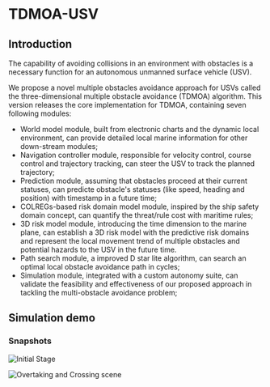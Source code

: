 # TDMOA-USV

## Introduction

The capability of avoiding collisions in an environment with obstacles is a necessary function for an autonomous unmanned surface vehicle (USV).

We propose a novel multiple obstacles avoidance approach for USVs called the three-dimensional multiple obstacle avoidance (TDMOA) algorithm. This version releases the core implementation for TDMOA, containing seven following modules:

- World model module, built from electronic charts and the dynamic local environment, can provide detailed local marine information for other down-stream modules;
- Navigation controller module, responsible for velocity control, course control and trajectory tracking, can steer the USV to track the planned trajectory;
- Prediction module, assuming that obstacles proceed at their current statuses, can predicte obstacle's statuses (like speed, heading and position) with timestamp in a future time;
- COLREGs-based risk domain model module, inspired by the ship safety domain concept, can quantify the threat/rule cost with maritime rules;
- 3D risk model module, introducing the time dimension to the marine plane, can establish a 3D risk model with the predictive risk domains and represent the local movement trend of multiple obstacles and potential hazards to the USV in the future time.
- Path search module, a improved D star lite algorithm, can search an optimal local obstacle avoidance path in cycles;
- Simulation module, integrated with a custom autonomy suite, can validate the feasibility and effectiveness of our proposed approach in tackling the multi-obstacle avoidance problem;

## Simulation demo
### Snapshots
![Initial Stage](https://github.com/wylloong/TDMOA-USV/blob/main/images/demo_1.png)

![Overtaking and Crossing scene](https://github.com/wylloong/TDMOA-USV/blob/main/images/demo_2.png)
